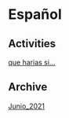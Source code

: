 # Español


## Activities

[que harias si...](que_harias_si_fueras_millonario.md)


## Archive

[Junio_2021](Junio_2021)


